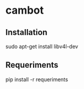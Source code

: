 # cambot

## Installation
sudo apt-get install libv4l-dev

## Requeriments
pip install -r requeriments